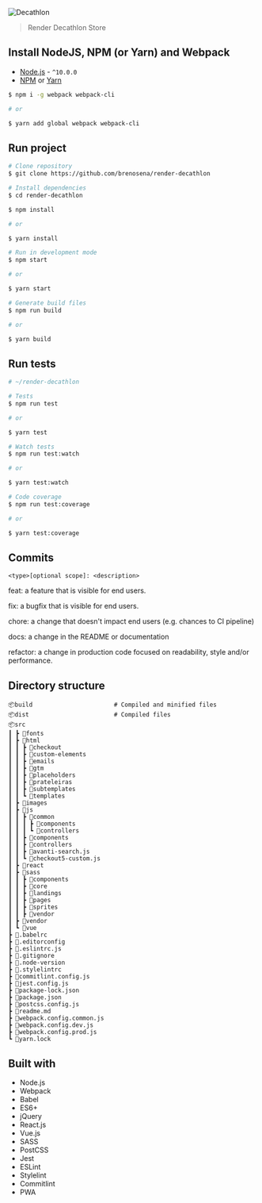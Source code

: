 <p>
  <img src="https://raw.githubusercontent.com/brenosena/render-decathlon/master/src/images/logo-decathlon-store.png" alt="Decathlon" title="Decathlon">
</p>

> Render Decathlon Store

## Install NodeJS, NPM (or Yarn) and Webpack

- [Node.js](https://nodejs.org/) - `^10.0.0`
- [NPM](https://www.npmjs.com/) or [Yarn](https://yarnpkg.com/)

```sh
$ npm i -g webpack webpack-cli

# or

$ yarn add global webpack webpack-cli
```

## Run project

```sh
# Clone repository
$ git clone https://github.com/brenosena/render-decathlon

# Install dependencies
$ cd render-decathlon

$ npm install

# or

$ yarn install

# Run in development mode
$ npm start

# or

$ yarn start

# Generate build files
$ npm run build

# or

$ yarn build
```

## Run tests

```sh
# ~/render-decathlon

# Tests
$ npm run test

# or

$ yarn test

# Watch tests
$ npm run test:watch

# or

$ yarn test:watch

# Code coverage
$ npm run test:coverage

# or

$ yarn test:coverage
```

## Commits

`<type>[optional scope]: <description>`

feat: a feature that is visible for end users.

fix: a bugfix that is visible for end users.

chore: a change that doesn't impact end users (e.g. chances to CI pipeline)

docs: a change in the README or documentation

refactor: a change in production code focused on readability, style and/or performance.

## Directory structure

```
📦build                       # Compiled and minified files
📦dist                        # Compiled files
📦src
┃ ┣ 📂fonts
┃ ┣ 📂html
┃ ┃ ┣ 📂checkout
┃ ┃ ┣ 📂custom-elements
┃ ┃ ┣ 📂emails
┃ ┃ ┣ 📂gtm
┃ ┃ ┣ 📂placeholders
┃ ┃ ┣ 📂prateleiras
┃ ┃ ┣ 📂subtemplates
┃ ┃ ┗ 📂templates
┃ ┣ 📂images
┃ ┣ 📂js
┃ ┃ ┣ 📂common
┃ ┃ ┃ ┣ 📂components
┃ ┃ ┃ ┗ 📂controllers
┃ ┃ ┣ 📂components
┃ ┃ ┣ 📂controllers
┃ ┃ ┣ 📜avanti-search.js
┃ ┃ ┗ 📜checkout5-custom.js
┃ ┣ 📂react
┃ ┣ 📂sass
┃ ┃ ┣ 📂components
┃ ┃ ┣ 📂core
┃ ┃ ┣ 📂landings
┃ ┃ ┣ 📂pages
┃ ┃ ┣ 📂sprites
┃ ┃ ┣ 📂vendor
┃ ┣ 📂vendor
┃ ┗ 📂vue
┣ 📜.babelrc
┣ 📜.editorconfig
┣ 📜.eslintrc.js
┣ 📜.gitignore
┣ 📜.node-version
┣ 📜.stylelintrc
┣ 📜commitlint.config.js
┣ 📜jest.config.js
┣ 📜package-lock.json
┣ 📜package.json
┣ 📜postcss.config.js
┣ 📜readme.md
┣ 📜webpack.config.common.js
┣ 📜webpack.config.dev.js
┣ 📜webpack.config.prod.js
┗ 📜yarn.lock
```

## Built with

- Node.js
- Webpack
- Babel
- ES6+
- jQuery
- React.js
- Vue.js
- SASS
- PostCSS
- Jest
- ESLint
- Stylelint
- Commitlint
- PWA
